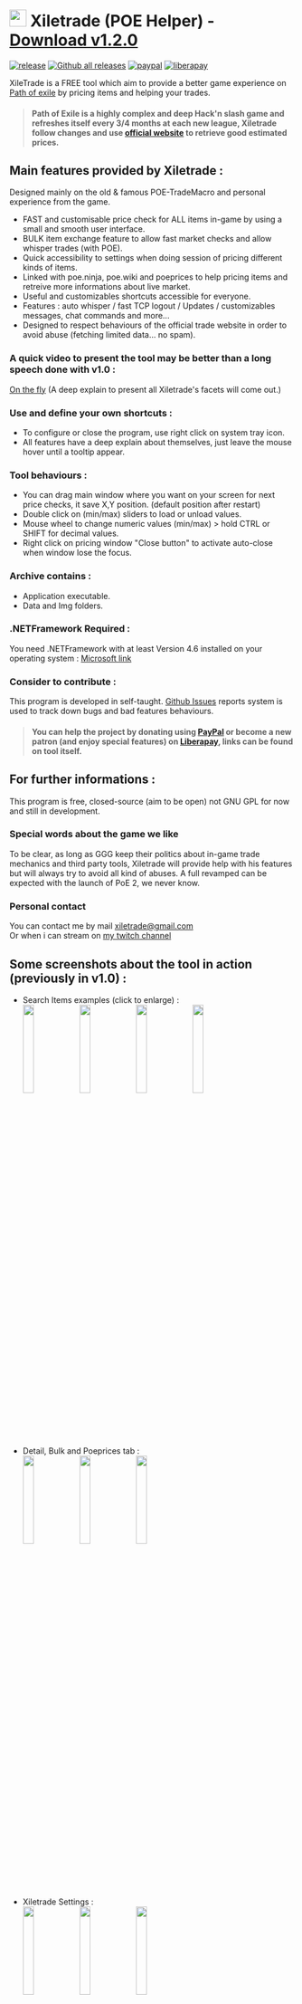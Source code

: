 # <img src="https://i.imgur.com/dhWQgtY.png" width="30" height="30"> Xiletrade (POE Helper) - [Download v1.2.0 ](https://github.com/maxensas/xiletrade/releases/download/v1.2/Xiletrade_v1.2.0.rar)  

[![release](https://img.shields.io/badge/Release-v1.2.0-brightgreen.svg)](https://github.com/maxensas/xiletrade/releases) 
[![Github all releases](https://img.shields.io/github/downloads/maxensas/xiletrade/total.svg)](https://GitHub.com/maxensas/xiletrade/releases/) [![paypal](https://img.shields.io/badge/Donate-Paypal-blue.svg)](https://www.paypal.com/donate/?token=9zX_z7wnneHW8GsUxn-T3fUiqqPeFHfRCD9dAS8O21_n4CR6sXyJN4XmyjWwroo2cBZM2G) [![liberapay](https://img.shields.io/liberapay/patrons/Xiletrade.svg?logo=liberapay)](https://liberapay.com/Xiletrade/donate)  

XileTrade is a FREE tool which aim to provide a better game experience on [Path of exile](https://www.pathofexile.com/) by pricing items and helping your trades.
> #### Path of Exile is a highly complex and deep Hack'n slash game and refreshes itself every 3/4 months at each new league, Xiletrade follow changes and use [official website](https://www.pathofexile.com/trade/) to retrieve good estimated prices.

## Main features provided by Xiletrade :
Designed mainly on the old & famous POE-TradeMacro and personal experience from the game.
* FAST and customisable price check for ALL items in-game by using a small and smooth user interface.
* BULK item exchange feature to allow fast market checks and allow whisper trades (with POE).
* Quick accessibility to settings when doing session of pricing different kinds of items.
* Linked with poe.ninja, poe.wiki and poeprices to help pricing items and retreive more informations about live market.
* Useful and customizables shortcuts accessible for everyone.
* Features : auto whisper / fast TCP logout / Updates / customizables messages, chat commands and more...
* Designed to respect behaviours of the official trade website in order to avoid abuse (fetching limited data... no spam).

### A quick video to present the tool may be better than a long speech done with v1.0 :
[On the fly](https://youtu.be/UuSn-y35MVY) (A deep explain to present all Xiletrade's facets will come out.)

### Use and define your own shortcuts :
* To configure or close the program, use right click on system tray icon.
* All features have a deep explain about themselves, just leave the mouse hover until a tooltip appear.

### Tool behaviours :
* You can drag main window where you want on your screen for next price checks, it save X,Y position. (default position after restart)
* Double click on (min/max) sliders to load or unload values.
* Mouse wheel to change numeric values (min/max) > hold CTRL or SHIFT for decimal values.
* Right click on pricing window "Close button" to activate auto-close when window lose the focus.

### Archive contains :
* Application executable.
* Data and Img folders.

### .NETFramework Required :
You need .NETFramework with at least Version 4.6 installed on your operating system : [Microsoft link](https://www.microsoft.com/en-us/download/details.aspx?id=48136)  

### Consider to contribute :
This program is developed in self-taught. [Github Issues](https://github.com/maxensas/xiletrade/issues) reports system is used to track down bugs and bad features behaviours.
> #### You can help the project by donating using [PayPal](https://www.paypal.com/donate/?token=9zX_z7wnneHW8GsUxn-T3fUiqqPeFHfRCD9dAS8O21_n4CR6sXyJN4XmyjWwroo2cBZM2G) or become a new patron (and enjoy special features) on [Liberapay](https://liberapay.com/Xiletrade/), links can be found on tool itself.

## For further informations :
This program is free, closed-source (aim to be open) not GNU GPL for now and still in development.  

### Special words about the game we like
To be clear, as long as GGG keep their politics about in-game trade mechanics and third party tools, Xiletrade will provide help with his features but will always try to avoid all kind of abuses. A full revamped can be expected with the launch of PoE 2, we never know.

### Personal contact
You can contact me by mail [xiletrade@gmail.com](mailto:xiletrade@gmail.com)  
Or when i can stream on [my twitch channel](https://www.twitch.tv/maxensas/)

## Some screenshots about the tool in action (previously in v1.0) :
* Search Items examples (click to enlarge) :  
<img src="https://i.imgur.com/Mjmeq5N.png" width="20%" height="20%"> <img src="https://i.imgur.com/Jct2SK8.png" width="20%" height="20%"> <img src="https://i.imgur.com/i2Mhp2z.png" width="20%" height="20%"> <img src="https://i.imgur.com/DnfkCHA.png" width="20%" height="20%">
* Detail, Bulk and Poeprices tab :  
<img src="https://i.imgur.com/xgKh9dm.png" width="20%" height="20%"> <img src="https://i.imgur.com/iJJAHzi.png" width="20%" height="20%"> <img src="https://i.imgur.com/WJq8euE.png" width="20%" height="20%">
* Xiletrade Settings :  
<img src="https://i.imgur.com/cTvsFxL.png" width="20%" height="20%"> <img src="https://i.imgur.com/jVZSVjr.png" width="20%" height="20%"> <img src="https://i.imgur.com/fVe5ZJW.png" width="20%" height="20%"> 
* System tray icon :  
     <img src="https://i.imgur.com/gTJauQK.png" width="30%" height="30%">
